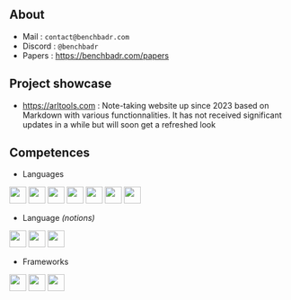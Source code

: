 ## About

- Mail : `contact@benchbadr.com`
- Discord : `@benchbadr`
- Papers : https://benchbadr.com/papers

## Project showcase

- https://arltools.com : Note-taking website up since 2023 based on Markdown with various functionnalities. It has not received significant updates in a while but will soon get a refreshed look  


## Competences
- Languages
<div>
  <img 
    height="30px" width="auto"
    src="https://github.com/BenchBadr/BenchBadr/assets/78297845/d2aaae46-96fa-413e-9a05-95bebbad48e2"
  />
  <img 
    height="30px" width="auto"
    src="https://github.com/BenchBadr/BenchBadr/assets/78297845/96a6ec65-0914-4b6d-bca3-4ea3efd16aee"
  />
  <img 
    height="30px" width="auto"
    src="https://github.com/BenchBadr/BenchBadr/assets/78297845/a117ae99-9678-4d66-b1a4-c8a380bc965c"
  />
  <img 
    height="30px" width="auto"
    src="https://github.com/BenchBadr/BenchBadr/assets/78297845/929db77a-bd5c-42a8-8c79-463ce5f51f1c"
  />
  <img 
    height="30px" width="auto"
    src="https://github.com/BenchBadr/BenchBadr/assets/78297845/b60246a7-0991-48e8-a210-746cedcbcb9b"
  />
  <img
    height="30px" width="auto"
    src="https://github.com/BenchBadr/BenchBadr/assets/78297845/4ca0cc6d-cec5-4abc-988f-ea27f9292782"
  >
  <img
    height="30px" width="auto"
    src="https://github.com/BenchBadr/BenchBadr/assets/78297845/4411fe8b-d2d3-4285-a288-2ec3ab05777c"
  >
</div>


- Language *(notions)*

<div>
  <img 
    height="30px" width="auto"
    src="https://github.com/BenchBadr/BenchBadr/assets/78297845/ba03b5df-23d9-40d3-b769-ae004bb837dc"
  />
  <img 
    height="30px" width="auto"
    src="https://github.com/BenchBadr/BenchBadr/assets/78297845/69aff433-0401-40f1-9548-375fa9ec61c6"
  />
  <img
    height="30px" width="audo"
    src="https://github.com/BenchBadr/BenchBadr/assets/78297845/39436055-fc9d-48f4-a5d2-c083989d4982"  
  />
</div>

- Frameworks

<div>
  <img 
    height="30px" width="auto"
    src="https://github.com/BenchBadr/BenchBadr/assets/78297845/f112bfee-b69d-4575-a278-b9e8f90da6b9"
  />
  <img 
    height="30px" width="auto"
    src="https://github.com/BenchBadr/BenchBadr/assets/78297845/0d8416e7-c531-493b-9a8d-cf4b63861001"
  />
  <img 
    height="30px" width="auto"
    src="https://github.com/BenchBadr/BenchBadr/assets/78297845/7c090709-4762-4a56-b01d-b1a90bc861c8"
  />
</div>


